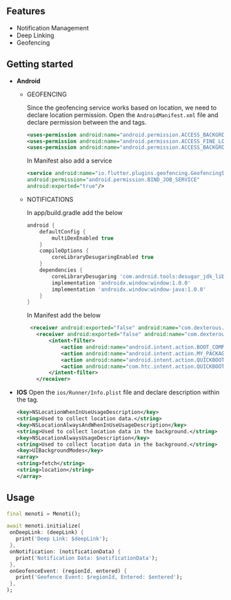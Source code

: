 ## Features

 - Notification Management
 - Deep Linking
 - Geofencing

## Getting started

 - **Android**
    
    - GEOFENCING
   
        Since the geofencing service works based on location, we need to declare location permission. 
        Open the ```AndroidManifest.xml``` file and declare permission between the <manifest> and <application> tags.
    
        ```xml
        <uses-permission android:name="android.permission.ACCESS_BACKGROUND_LOCATION" />
        <uses-permission android:name="android.permission.ACCESS_FINE_LOCATION" />
        <uses-permission android:name="android.permission.ACCESS_BACKGROUND_LOCATION" />
      ```
      
        In Manifest also add a service
        ```xml
        <service android:name="io.flutter.plugins.geofencing.GeofencingService"
        android:permission="android.permission.BIND_JOB_SERVICE"
        android:exported="true"/>
      ```

    - NOTIFICATIONS
   
        In app/build.gradle add the below
        ```groovy
        android {
            defaultConfig {
                multiDexEnabled true
            }
            compileOptions {
                coreLibraryDesugaringEnabled true
            }
            dependencies {
                coreLibraryDesugaring 'com.android.tools:desugar_jdk_libs:1.2.2'
                implementation 'androidx.window:window:1.0.0'
                implementation 'androidx.window:window-java:1.0.0'
            }
        }
        ```
        
        In Manifest add the below
         ```xml
          <receiver android:exported="false" android:name="com.dexterous.flutterlocalnotifications.ScheduledNotificationReceiver" />
            <receiver android:exported="false" android:name="com.dexterous.flutterlocalnotifications.ScheduledNotificationBootReceiver">
                <intent-filter>
                    <action android:name="android.intent.action.BOOT_COMPLETED"/>
                    <action android:name="android.intent.action.MY_PACKAGE_REPLACED"/>
                    <action android:name="android.intent.action.QUICKBOOT_POWERON" />
                    <action android:name="com.htc.intent.action.QUICKBOOT_POWERON"/>
                </intent-filter>
            </receiver>
         ```

- **IOS**
   Open the ```ios/Runner/Info.plist``` file and declare description within the <dict> tag.
        
    ```xml
    <key>NSLocationWhenInUseUsageDescription</key>
    <string>Used to collect location data.</string>
    <key>NSLocationAlwaysAndWhenInUseUsageDescription</key>
    <string>Used to collect location data in the background.</string>
    <key>NSLocationAlwaysUsageDescription</key>
    <string>Used to collect location data in the background.</string>
    <key>UIBackgroundModes</key>
    <array>
    <string>fetch</string>
    <string>location</string>
    </array>
  ```

## Usage

   ```dart
   final menoti = Menoti();

   await menoti.initialize(
    onDeepLink: (deepLink) {
      print('Deep Link: $deepLink');
    },
    onNotification: (notificationData) {
      print('Notification Data: $notificationData');
    },
    onGeofenceEvent: (regionId, entered) {
      print('Geofence Event: $regionId, Entered: $entered');
    },
   );
   ```

